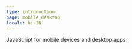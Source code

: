 ```yaml
---
type: introduction
page: mobile_desktop
locale: hi-IN
---
```


JavaScript for mobile devices and desktop apps
